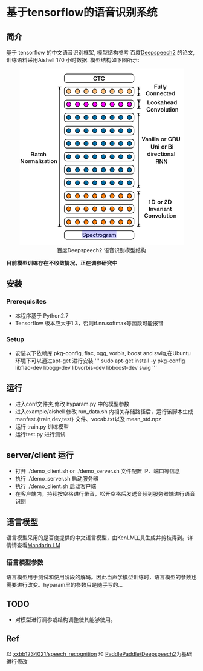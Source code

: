 # 基于tensorflow的语音识别系统
## 简介
基于 tensorflow 的中文语音识别框架, 模型结构参考 百度[Deepspeech2](http://proceedings.mlr.press/v48/amodei16.pdf) 的论文,训练语料采用Aishell 170 小时数据. 模型结构如下图所示:

<p align="center">
<img src="img/arc.png">
<br/> 百度Deepspeech2 语音识别模型结构
</p>

**目前模型训练存在不收敛情况，正在调参研究中**

## 安装
### Prerequisites
* 本程序基于 Python2.7    
* Tensorflow 版本应大于1.3，否则tf.nn.softmax等函数可能报错

### Setup

* 安装以下依赖库 pkg-config, flac, ogg, vorbis, boost and swig,在Ubuntu 环境下可以通过apt-get 进行安装
'''
sudo apt-get install -y pkg-config libflac-dev libogg-dev libvorbis-dev libboost-dev swig
'''

## 运行

* 进入conf文件夹,修改 hyparam.py 中的模型参数 
* 进入example/aishell 修改 run_data.sh 内相关存储路径后，运行该脚本生成 manfest.{train,dev,test} 文件、vocab.txt以及 mean_std.npz
* 运行 train.py 训练模型    
* 运行test.py 进行测试

## server/client 运行

* 打开 ./demo_client.sh or ./demo_server.sh 文件配置 IP、端口等信息
* 执行 ./demo_server.sh 启动服务器    
* 执行 ./demo_client.sh 启动客户端   
* 在客户端内，持续按空格进行录音，松开空格后发送音频到服务器端进行语音识别

## 语言模型
语言模型采用的是百度提供的中文语言模型，由KenLM工具生成并剪枝得到。详情请查看[Mandarin LM](https://github.com/PaddlePaddle/DeepSpeech#mandarin-lm)

### 语言模型参数
语言模型用于测试和使用阶段的解码。因此当声学模型训练时，语言模型的参数也需要进行改变。hyparam里的参数只是随手写的...

## TODO
* 对模型进行调参或结构调整使其能够使用。

## Ref
以 [xxbb1234021/speech_recognition](https://github.com/xxbb1234021/speech_recognition) 和 [PaddlePaddle/Deepspeech2](https://github.com/PaddlePaddle/DeepSpeech)为基础进行修改
